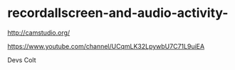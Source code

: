 # recordallscreen-and-audio-activity-

http://camstudio.org/

https://www.youtube.com/channel/UCqmLK32LpywbU7C71L9uiEA

Devs Colt
